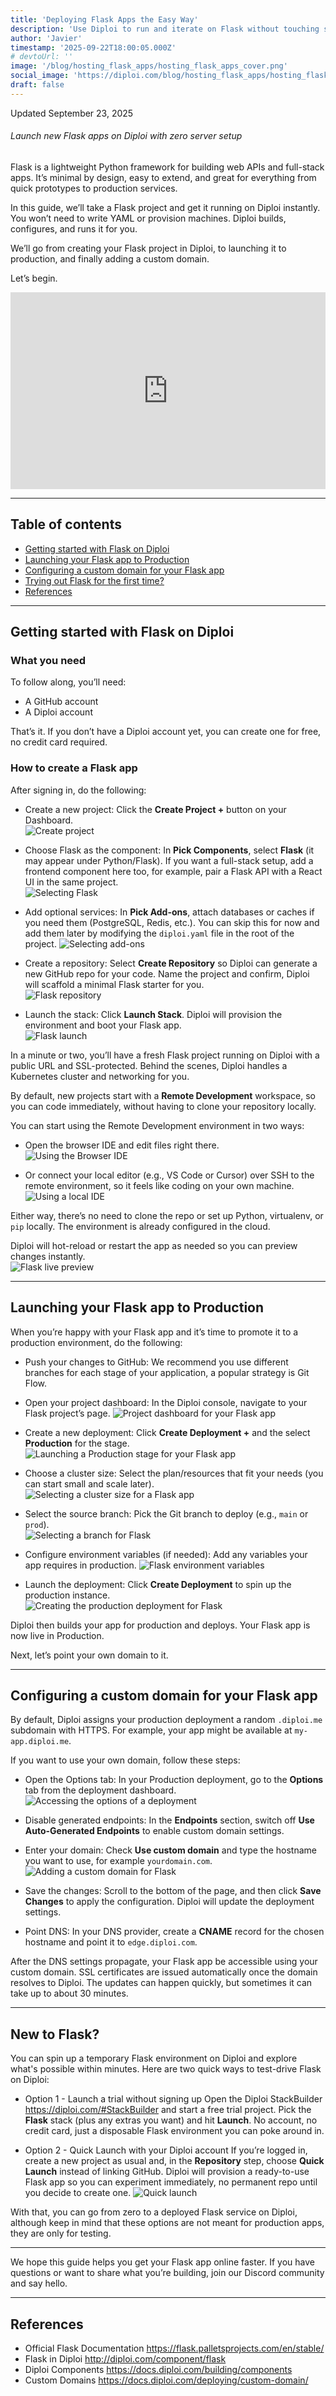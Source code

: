 ```yaml
---
title: 'Deploying Flask Apps the Easy Way'
description: 'Use Diploi to run and iterate on Flask without touching servers'
author: 'Javier'
timestamp: '2025-09-22T18:00:05.000Z'
# devtoUrl: ''
image: '/blog/hosting_flask_apps/hosting_flask_apps_cover.png'
social_image: 'https://diploi.com/blog/hosting_flask_apps/hosting_flask_apps_og.png'
draft: false
---
```


Updated <time datetime="2025-09-23T01:00:05.000Z">September 23, 2025</time>

###### Launch new Flask apps on Diploi with zero server setup

Flask is a lightweight Python framework for building web APIs and full-stack apps. It’s minimal by design, easy to extend, and great for everything from quick prototypes to production services.

In this guide, we’ll take a Flask project and get it running on Diploi instantly. You won’t need to write YAML or provision machines. Diploi builds, configures, and runs it for you.

We’ll go from creating your Flask project in Diploi, to launching it to production, and finally adding a custom domain.

Let’s begin.

<div style="display:flex; justify-content:center; width:100%">
    <iframe width="560" height="315" src="https://www.youtube.com/embed/IaK1I37tHGE?si=eTwLhYkY4P86an-p" title="Launching a Flask application with Diploi" frameborder="0" allow="accelerometer; autoplay; clipboard-write; encrypted-media; gyroscope; picture-in-picture; web-share" referrerpolicy="strict-origin-when-cross-origin" allowfullscreen></iframe>
</div>

---

## Table of contents

- [Getting started with Flask on Diploi](#getting-started-with-flask-on-diploi)
- [Launching your Flask app to Production](#launching-your-flask-app-to-production)
- [Configuring a custom domain for your Flask app](#configuring-a-custom-domain-for-your-flask-app)
- [Trying out Flask for the first time?](#new-to-flask)
- [References](#references)

---

## Getting started with Flask on Diploi

### What you need

To follow along, you’ll need:

- A GitHub account
- A Diploi account

That’s it. If you don’t have a Diploi account yet, you can create one for free, no credit card required.

### How to create a Flask app

After signing in, do the following:

- Create a new project: Click the **Create Project +** button on your Dashboard.  
  ![Create project](../../../images/blog/create-project.png)

- Choose Flask as the component: In **Pick Components**, select **Flask** (it may appear under Python/Flask). If you want a full-stack setup, add a frontend component here too, for example, pair a Flask API with a React UI in the same project.  
  ![Selecting Flask](flask-component.png)

- Add optional services: In **Pick Add-ons**, attach databases or caches if you need them (PostgreSQL, Redis, etc.). You can skip this for now and add them later by modifying the `diploi.yaml` file in the root of the project.
  ![Selecting add-ons](../../../images/blog/selecting-add-ons-2.png)

- Create a repository: Select **Create Repository** so Diploi can generate a new GitHub repo for your code. Name the project and confirm, Diploi will scaffold a minimal Flask starter for you.  
  ![Flask repository](../../../images/blog/creating-a-repo.png)

- Launch the stack: Click **Launch Stack**. Diploi will provision the environment and boot your Flask app.  
  ![Flask launch](../../../images/blog/launch-project.png)

In a minute or two, you’ll have a fresh Flask project running on Diploi with a public URL and SSL-protected. Behind the scenes, Diploi handles a Kubernetes cluster and networking for you.

By default, new projects start with a **Remote Development** workspace, so you can code immediately, without having to clone your repository locally.

You can start using the Remote Development environment in two ways:

- Open the browser IDE and edit files right there.  
  ![Using the Browser IDE](../../../images/blog/browser-ide.png)

- Or connect your local editor (e.g., VS Code or Cursor) over SSH to the remote environment, so it feels like coding on your own machine.
  ![Using a local IDE](../../../images/blog/using-a-local-ide.png)

Either way, there’s no need to clone the repo or set up Python, virtualenv, or `pip` locally. The environment is already configured in the cloud.

Diploi will hot-reload or restart the app as needed so you can preview changes instantly.  
![Flask live preview](flask-preview.png)

---

## Launching your Flask app to Production

When you’re happy with your Flask app and it’s time to promote it to a production environment, do the following:

- Push your changes to GitHub: We recommend you use different branches for each stage of your application, a popular strategy is Git Flow.

- Open your project dashboard: In the Diploi console, navigate to your Flask project’s page.
  ![Project dashboard for your Flask app](flask-project-dashboard.png)
  
- Create a new deployment: Click **Create Deployment +** and the select **Production** for the stage.
  ![Launching a Production stage for your Flask app](../../../images/blog/production-stage.png)

- Choose a cluster size: Select the plan/resources that fit your needs (you can start small and scale later).
  ![Selecting a cluster size for a Flask app](../../../images/blog/cluster-size-selection.png)

- Select the source branch: Pick the Git branch to deploy (e.g., `main` or `prod`).  
  ![Selecting a branch for Flask](../../../images/blog/selecting-a-branch.png)

- Configure environment variables (if needed): Add any variables your app requires in production.
  ![Flask environment variables](flask-env-variables.png)

- Launch the deployment: Click **Create Deployment** to spin up the production instance.  
  ![Creating the production deployment for Flask](../../../images/blog/creating-deployment.png)

Diploi then builds your app for production and deploys. Your Flask app is now live in Production.

Next, let’s point your own domain to it.

---

## Configuring a custom domain for your Flask app

By default, Diploi assigns your production deployment a random `.diploi.me` subdomain with HTTPS. For example, your app might be available at `my-app.diploi.me`.

If you want to use your own domain, follow these steps:

- Open the Options tab: In your Production deployment, go to the **Options** tab from the deployment dashboard.
  ![Accessing the options of a deployment](../../../images/blog/deployment-options.png)

- Disable generated endpoints: In the **Endpoints** section, switch off **Use Auto-Generated Endpoints** to enable custom domain settings.

- Enter your domain: Check **Use custom domain** and type the hostname you want to use, for example `yourdomain.com`.  
  ![Adding a custom domain for Flask](../../../images/blog/adding-a-custom-domain.png)

- Save the changes: Scroll to the bottom of the page, and then click **Save Changes** to apply the configuration. Diploi will update the deployment settings.

- Point DNS: In your DNS provider, create a **CNAME** record for the chosen hostname and point it to `edge.diploi.com`.

After the DNS settings propagate, your Flask app be accessible using your custom domain. SSL certificates are issued automatically once the domain resolves to Diploi. The updates can happen quickly, but sometimes it can take up to about 30 minutes.

---

## New to Flask?

You can spin up a temporary Flask environment on Diploi and explore what's possible within minutes. Here are two quick ways to test-drive Flask on Diploi:

- Option 1 - Launch a trial without signing up
  Open the Diploi StackBuilder <a href="https://diploi.com/#StackBuilder" target="_blank">https://diploi.com/#StackBuilder</a> and start a free trial project. Pick the **Flask** stack (plus any extras you want) and hit **Launch**. No account, no credit card, just a disposable Flask environment you can poke around in.

- Option 2 - Quick Launch with your Diploi account
  If you’re logged in, create a new project as usual and, in the **Repository** step, choose **Quick Launch** instead of linking GitHub. Diploi will provision a ready-to-use Flask app so you can experiment immediately, no permanent repo until you decide to create one.
    ![Quick launch](../../../images/blog/quick-launch.png)

With that, you can go from zero to a deployed Flask service on Diploi, although keep in mind that these options are not meant for production apps, they are only for testing.

---

We hope this guide helps you get your Flask app online faster. If you have questions or want to share what you’re building, join our Discord community and say hello.

---

## References

- Official Flask Documentation https://flask.palletsprojects.com/en/stable/
- Flask in Diploi http://diploi.com/component/flask
- Diploi Components https://docs.diploi.com/building/components
- Custom Domains https://docs.diploi.com/deploying/custom-domain/
